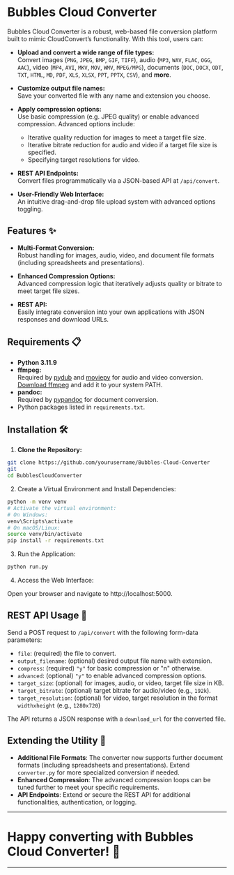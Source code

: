 # Bubbles Cloud Converter

Bubbles Cloud Converter is a robust, web-based file conversion platform built to mimic CloudConvert’s functionality. With this tool, users can:

- **Upload and convert a wide range of file types:**  
  Convert images (`PNG`, `JPEG`, `BMP`, `GIF`, `TIFF`), audio (`MP3`, `WAV`, `FLAC`, `OGG`, `AAC`), video (`MP4`, `AVI`, `MKV`, `MOV`, `WMV`, `MPEG/MPG`), documents (`DOC`, `DOCX`, `ODT`, `TXT`, `HTML`, `MD`, `PDF`, `XLS`, `XLSX`, `PPT`, `PPTX`, `CSV`), and **more**.

- **Customize output file names:**  
  Save your converted file with any name and extension you choose.

- **Apply compression options:**  
  Use basic compression (e.g. JPEG quality) or enable advanced compression. Advanced options include:
  - Iterative quality reduction for images to meet a target file size.
  - Iterative bitrate reduction for audio and video if a target file size is specified.
  - Specifying target resolutions for video.

- **REST API Endpoints:**  
  Convert files programmatically via a JSON-based API at `/api/convert`.

- **User-Friendly Web Interface:**  
  An intuitive drag-and-drop file upload system with advanced options toggling.

## Features ✨

- **Multi-Format Conversion:**  
  Robust handling for images, audio, video, and document file formats (including spreadsheets and presentations).

- **Enhanced Compression Options:**  
  Advanced compression logic that iteratively adjusts quality or bitrate to meet target file sizes.

- **REST API:**  
  Easily integrate conversion into your own applications with JSON responses and download URLs.

## Requirements 📋

- **Python 3.11.9**
- **ffmpeg:**  
  Required by [pydub](https://github.com/jiaaro/pydub) and [moviepy](https://zulko.github.io/moviepy/) for audio and video conversion.  
  [Download ffmpeg](https://ffmpeg.org/download.html) and add it to your system PATH.
- **pandoc:**  
  Required by [pypandoc](https://pypi.org/project/pypandoc/) for document conversion.
- Python packages listed in `requirements.txt`.

## Installation 🛠️

1. **Clone the Repository:**

```bash
git clone https://github.com/yourusername/Bubbles-Cloud-Converter
git
cd BubblesCloudConverter
```

2. Create a Virtual Environment and Install Dependencies:

```bash
python -m venv venv
# Activate the virtual environment:
# On Windows:
venv\Scripts\activate
# On macOS/Linux:
source venv/bin/activate
pip install -r requirements.txt
```

3. Run the Application:

```bash
python run.py
```

4. Access the Web Interface:

Open your browser and navigate to http://localhost:5000.

## REST API Usage 📡

Send a POST request to `/api/convert` with the following form-data parameters:

- `file`: (required) the file to convert.
- `output_filename`: (optional) desired output file name with extension.
- `compress`: (required) `"y"` for basic compression or "n" otherwise.
- `advanced`: (optional) `"y"` to enable advanced compression options.
- `target_size`: (optional) for images, audio, or video, target file size in KB.
- `target_bitrate`: (optional) target bitrate for audio/video (e.g., `192k`).
- `target_resolution`: (optional) for video, target resolution in the format `widthxheight` (e.g., `1280x720`)

The API returns a JSON response with a `download_url` for the converted file.

## Extending the Utility 🚀

- **Additional File Formats**:
The converter now supports further document formats (including spreadsheets and presentations). Extend `converter.py` for more specialized conversion if needed.
- **Enhanced Compression**:
The advanced compression loops can be tuned further to meet your specific requirements.
- **API Endpoints**:
Extend or secure the REST API for additional functionalities, authentication, or logging.

---
# Happy converting with Bubbles Cloud Converter! 🎉
---